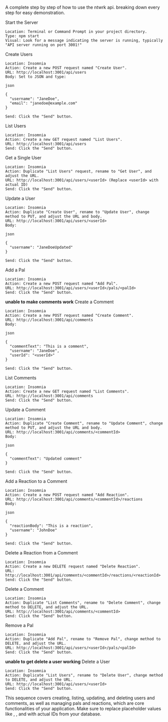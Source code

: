 A complete step by step of how to use the ntwrk api. breaking down every step for easy demonstration.

Start the Server

    Location: Terminal or Command Prompt in your project directory.
    Type: npm start
    Visual: Look for a message indicating the server is running, typically "API server running on port 3001!"

Create Users

    Location: Insomnia
    Action: Create a new POST request named "Create User".
    URL: http://localhost:3001/api/users
    Body: Set to JSON and type:

    json

    {
      "username": "JaneDoe",
      "email": "janedoe@example.com"
    }

    Send: Click the "Send" button.

List Users

    Location: Insomnia
    Action: Create a new GET request named "List Users".
    URL: http://localhost:3001/api/users
    Send: Click the "Send" button.

Get a Single User

    Location: Insomnia
    Action: Duplicate "List Users" request, rename to "Get User", and adjust the URL.
    URL: http://localhost:3001/api/users/<userId> (Replace <userId> with actual ID)
    Send: Click the "Send" button.

Update a User

    Location: Insomnia
    Action: Duplicate "Create User", rename to "Update User", change method to PUT, and adjust the URL and body.
    URL: http://localhost:3001/api/users/<userId>
    Body:

    json

    {
      "username": "JaneDoeUpdated"
    }

    Send: Click the "Send" button.

Add a Pal

    Location: Insomnia
    Action: Create a new POST request named "Add Pal".
    URL: http://localhost:3001/api/users/<userId>/pals/<palId>
    Send: Click the "Send" button.


**unable to make comments work**
Create a Comment

    Location: Insomnia
    Action: Create a new POST request named "Create Comment".
    URL: http://localhost:3001/api/comments
    Body:

    json

    {
      "commentText": "This is a comment",
      "username": "JaneDoe",
      "userId": "<userId>"
    }

    Send: Click the "Send" button.

List Comments

    Location: Insomnia
    Action: Create a new GET request named "List Comments".
    URL: http://localhost:3001/api/comments
    Send: Click the "Send" button.

Update a Comment

    Location: Insomnia
    Action: Duplicate "Create Comment", rename to "Update Comment", change method to PUT, and adjust the URL and body.
    URL: http://localhost:3001/api/comments/<commentId>
    Body:

    json

    {
      "commentText": "Updated comment"
    }

    Send: Click the "Send" button.

Add a Reaction to a Comment

    Location: Insomnia
    Action: Create a new POST request named "Add Reaction".
    URL: http://localhost:3001/api/comments/<commentId>/reactions
    Body:

    json

    {
      "reactionBody": "This is a reaction",
      "username": "JohnDoe"
    }

    Send: Click the "Send" button.

Delete a Reaction from a Comment

    Location: Insomnia
    Action: Create a new DELETE request named "Delete Reaction".
    URL: http://localhost:3001/api/comments/<commentId>/reactions/<reactionId>
    Send: Click the "Send" button.

Delete a Comment

    Location: Insomnia
    Action: Duplicate "List Comments", rename to "Delete Comment", change method to DELETE, and adjust the URL.
    URL: http://localhost:3001/api/comments/<commentId>
    Send: Click the "Send" button.

Remove a Pal

    Location: Insomnia
    Action: Duplicate "Add Pal", rename to "Remove Pal", change method to DELETE, and adjust the URL.
    URL: http://localhost:3001/api/users/<userId>/pals/<palId>
    Send: Click the "Send" button.
**unable to get delete a user working**
Delete a User

    Location: Insomnia
    Action: Duplicate "List Users", rename to "Delete User", change method to DELETE, and adjust the URL.
    URL: http://localhost:3001/api/users/<userId>
    Send: Click the "Send" button.

This sequence covers creating, listing, updating, and deleting users and comments, as well as managing pals and reactions, which are core functionalities of your application. Make sure to replace placeholder values like <userId>, <palId>, and <commentId> with actual IDs from your database.
